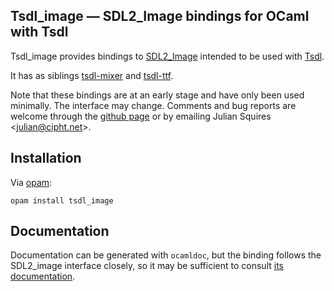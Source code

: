 Tsdl\_image — SDL2\_Image bindings for OCaml with Tsdl
------------------------------------------------------

Tsdl\_image provides bindings to
[SDL2_Image](https://www.libsdl.org/projects/SDL_image/) intended to
be used with [Tsdl](http://erratique.ch/software/tsdl).

It has as siblings [tsdl-mixer](https://github.com/tokenrove/tsdl-mixer)
and [tsdl-ttf](https://github.com/tokenrove/tsdl-ttf).

Note that these bindings are at an early stage and have only been used
minimally.  The interface may change.  Comments and bug reports are
welcome through the [github page](https://github.com/tokenrove/tsdl-image)
or by emailing Julian Squires <[julian@cipht.net](mailto:julian@cipht.net)>.

## Installation

Via [opam](https://opam.ocaml.org/):

    opam install tsdl_image

## Documentation

Documentation can be generated with `ocamldoc`, but the binding
follows the SDL2_image interface closely, so it may be sufficient to
consult
[its documentation](https://www.libsdl.org/projects/SDL_image/docs/index.html).
